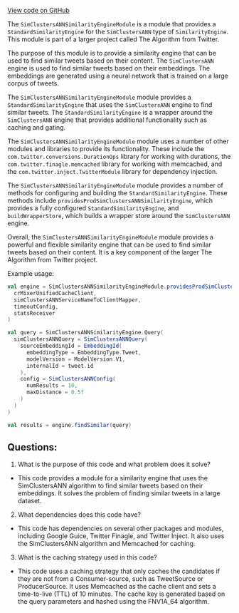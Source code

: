 [View code on GitHub](https://github.com/misbahsy/the-algorithm/cr-mixer/server/src/main/scala/com/twitter/cr_mixer/module/similarity_engine/SimClustersANNSimilarityEngineModule.scala)

The `SimClustersANNSimilarityEngineModule` is a module that provides a `StandardSimilarityEngine` for the `SimClustersANN` type of `SimilarityEngine`. This module is part of a larger project called The Algorithm from Twitter. 

The purpose of this module is to provide a similarity engine that can be used to find similar tweets based on their content. The `SimClustersANN` engine is used to find similar tweets based on their embeddings. The embeddings are generated using a neural network that is trained on a large corpus of tweets. 

The `SimClustersANNSimilarityEngineModule` module provides a `StandardSimilarityEngine` that uses the `SimClustersANN` engine to find similar tweets. The `StandardSimilarityEngine` is a wrapper around the `SimClustersANN` engine that provides additional functionality such as caching and gating. 

The `SimClustersANNSimilarityEngineModule` module uses a number of other modules and libraries to provide its functionality. These include the `com.twitter.conversions.DurationOps` library for working with durations, the `com.twitter.finagle.memcached` library for working with memcached, and the `com.twitter.inject.TwitterModule` library for dependency injection. 

The `SimClustersANNSimilarityEngineModule` module provides a number of methods for configuring and building the `StandardSimilarityEngine`. These methods include `providesProdSimClustersANNSimilarityEngine`, which provides a fully configured `StandardSimilarityEngine`, and `buildWrapperStore`, which builds a wrapper store around the `SimClustersANN` engine. 

Overall, the `SimClustersANNSimilarityEngineModule` module provides a powerful and flexible similarity engine that can be used to find similar tweets based on their content. It is a key component of the larger The Algorithm from Twitter project. 

Example usage:

```scala
val engine = SimClustersANNSimilarityEngineModule.providesProdSimClustersANNSimilarityEngine(
  crMixerUnifiedCacheClient,
  simClustersANNServiceNameToClientMapper,
  timeoutConfig,
  statsReceiver
)

val query = SimClustersANNSimilarityEngine.Query(
  simClustersANNQuery = SimClustersANNQuery(
    sourceEmbeddingId = EmbeddingId(
      embeddingType = EmbeddingType.Tweet,
      modelVersion = ModelVersion.V1,
      internalId = tweet.id
    ),
    config = SimClustersANNConfig(
      numResults = 10,
      maxDistance = 0.5f
    )
  )
)

val results = engine.findSimilar(query)
```
## Questions: 
 1. What is the purpose of this code and what problem does it solve?
- This code provides a module for a similarity engine that uses the SimClustersANN algorithm to find similar tweets based on their embeddings. It solves the problem of finding similar tweets in a large dataset.

2. What dependencies does this code have?
- This code has dependencies on several other packages and modules, including Google Guice, Twitter Finagle, and Twitter Inject. It also uses the SimClustersANN algorithm and Memcached for caching.

3. What is the caching strategy used in this code?
- This code uses a caching strategy that only caches the candidates if they are not from a Consumer-source, such as TweetSource or ProducerSource. It uses Memcached as the cache client and sets a time-to-live (TTL) of 10 minutes. The cache key is generated based on the query parameters and hashed using the FNV1A_64 algorithm.